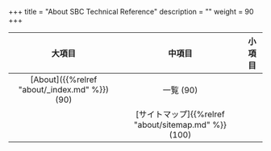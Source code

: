 +++
title = "About SBC Technical Reference"
description = ""
weight = 90
+++

|大項目|中項目|小項目|
|:------:|:-----:|:------:|
|[About]({{%relref "about/_index.md" %}}) (90)|一覧 (90)||
| | [サイトマップ]{{%relref "about/sitemap.md" %}} (100)||
